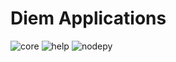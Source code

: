 <!-- markdownlint-disable MD033 -->
# Diem Applications

<img alt="core" src="https://img.shields.io/badge/dynamic/json?label=core&query=version&prefix=v&url=https://raw.githubusercontent.com/IBM/diem/main/applications/diem-core/package.json"/>
<img alt="help" src="https://img.shields.io/badge/dynamic/json?label=help&query=version&prefix=v&url=https://raw.githubusercontent.com/IBM/diem/main/applications/diem-help/package.json"/>
<img alt="nodepy" src="https://img.shields.io/badge/dynamic/json?label=nodepy&query=version&prefix=v&url=https://raw.githubusercontent.com/IBM/diem/main/applications/diem-nodepy/package.json"/>
